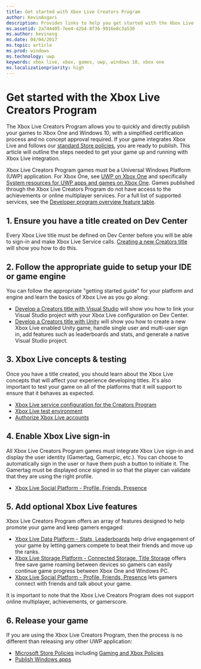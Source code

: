 ```yaml
---
title: Get started with Xbox Live Creators Program
author: KevinAsgari
description: Provides links to help you get started with the Xbox Live Creators Program.
ms.assetid: 2a744405-7ee4-42b4-8f36-9916e8c3a530
ms.author: kevinasg
ms.date: 04/04/2017
ms.topic: article
ms.prod: windows
ms.technology: uwp
keywords: xbox live, xbox, games, uwp, windows 10, xbox one
ms.localizationpriority: high
---
```

# Get started with the Xbox Live Creators Program
 
The Xbox Live Creators Program allows you to quickly and directly publish your games to Xbox One and Windows 10, with a simplified certification process and no concept approval required. If your game integrates Xbox Live and follows our [standard Store policies](https://msdn.microsoft.com/en-us/library/windows/apps/dn764944.aspx), you are ready to publish. This article will outline the steps needed to get your game up and running with Xbox Live integration. 

Xbox Live Creators Program games must be a Universal Windows Platform (UWP) application. For Xbox One, see [UWP on Xbox One](https://msdn.microsoft.com/en-us/windows/uwp/xbox-apps/index) and specifically [System resources for UWP apps and games on Xbox One](https://msdn.microsoft.com/en-us/windows/uwp/xbox-apps/system-resource-allocation). Games published through the Xbox Live Creators Program do not have access to the achievements or online multiplayer services. For a full list of supported services, see the [Developer program overview feature table](https://docs.microsoft.com/en-us/windows/uwp/xbox-live/developer-program-overview#feature-table).

## 1. Ensure you have a title created on Dev Center
Every Xbox Live title must be defined on Dev Center before you will be able to sign-in and make Xbox Live Service calls.  [Creating a new Creators title](create-and-test-a-new-creators-title.md) will show you how to do this.

## 2. Follow the appropriate guide to setup your IDE or game engine
You can follow the appropriate "getting started guide" for your platform and engine and learn the basics of Xbox Live as you go along:

* [Develop a Creators title with Visual Studio](develop-creators-title-with-visual-studio.md) will show you how to link your Visual Studio project with your Xbox Live configuration on Dev Center.
* [Develop a Creators title with Unity](develop-creators-title-with-unity.md) will show you how to create a new Xbox Live enabled Unity game, handle single user and multi-user sign in, add features such as leaderboards and stats, and generate a native Visual Studio project.

## 3. Xbox Live concepts & testing
Once you have a title created, you should learn about the Xbox Live concepts that will affect your experience developing titles. It's also important to test your game on all of the platforms that it will support to ensure that it behaves as expected.

- [Xbox Live service configuration for the Creators Program](xbox-live-service-configuration-creators.md)
- [Xbox Live test environment](../xbox-live-sandboxes.md)
- [Authorize Xbox Live accounts](authorize-xbox-live-accounts.md)

## 4. Enable Xbox Live sign-in
All Xbox Live Creators Program games must integrate Xbox Live sign-in and display the user identity (Gamertag, Gamerpic, etc.). You can choose to automatically sign in the user or have them push a button to initiate it. The Gamertag must be displayed once signed in so that the player can validate that they are using the right profile.

- [Xbox Live Social Platform - Profile, Friends, Presence](../social-platform/social-platform.md)

## 5. Add optional Xbox Live features

Xbox Live Creators Program offers an array of features designed to help promote your game and keep gamers engaged:

- [Xbox Live Data Platform - Stats, Leaderboards](../data-platform/data-platform.md) help drive engagement of your game by letting gamers compete to beat their friends and move up the ranks.
- [Xbox Live Storage Platform - Connected Storage, Title Storage](../storage-platform/storage-platform.md) offers free save game roaming between devices so gamers can easily continue game progress between Xbox One and Windows PC.
- [Xbox Live Social Platform - Profile, Friends, Presence](../social-platform/social-platform.md) lets gamers connect with friends and talk about your game.

It is important to note that the Xbox Live Creators Program does not support online multiplayer, achievements, or gamerscore.

## 6. Release your game

If you are using the Xbox Live Creators Program, then the process is no different than releasing any other UWP application:

- [Microsoft Store Policies](https://msdn.microsoft.com/en-us/library/windows/apps/dn764944.aspx) including [Gaming and Xbox Policies](https://msdn.microsoft.com/en-us/library/windows/apps/dn764944.aspx#pol_10_13)
- [Publish Windows apps](https://developer.microsoft.com/en-us/store/publish-apps)